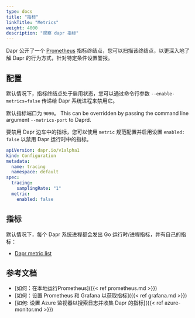 ```yaml
---
type: docs
title: "指标"
linkTitle: "Metrics"
weight: 4000
description: "观察 dapr 指标"
---
```


Dapr 公开了一个 [Prometheus](https://prometheus.io/) 指标终结点，您可以扫描该终结点，以更深入地了解 Dapr 的行为方式，针对特定条件设置警报。

## 配置

默认情况下，指标终结点处于启用状态，您可以通过命令行参数 `--enable-metrics=false` 传递给 Dapr 系统进程来禁用它。

默认指标端口为 `9090`。 This can be overridden by passing the command line argument `--metrics-port` to Daprd.

要禁用 Dapr 边车中的指标，您可以使用 `metric` 规范配置并启用设置 `enabled: false` 以禁用 Dapr 运行时中的指标。

```yaml
apiVersion: dapr.io/v1alpha1
kind: Configuration
metadata:
  name: tracing
  namespace: default
spec:
  tracing:
    samplingRate: "1"
  metric:
    enabled: false
```

## 指标

默认情况下，每个 Dapr 系统进程都会发出 Go 运行时/进程指标，并有自己的指标：

- [Dapr metric list](https://github.com/dapr/dapr/blob/master/docs/development/dapr-metrics.md)

## 参考文档

* [如何：在本地运行Prometheus]({{< ref prometheus.md >}})
* [如何：设置 Prometheus 和 Grafana 以获取指标]({{< ref grafana.md >}})
* [如何: 设置 Azure 监视器以搜索日志并收集 Dapr 的指标]({{< ref azure-monitor.md >}})
